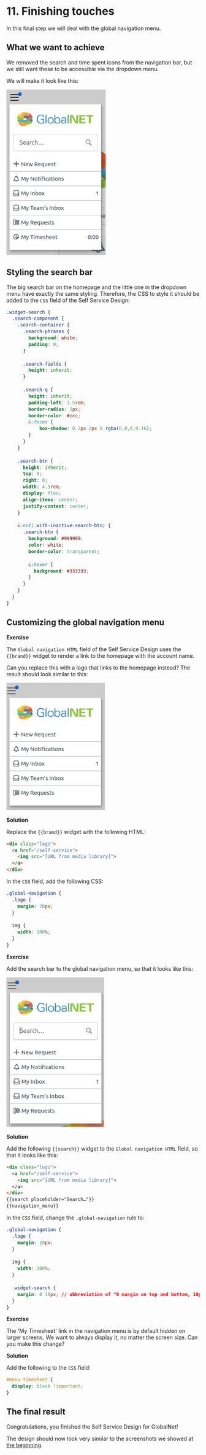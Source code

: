 # 11. Finishing touches

In this final step we will deal with the global navigation menu.

## What we want to achieve

We removed the search and time spent icons from the navigation bar, but we still want these to be accessible
via the dropdown menu.

We will make it look like this:

![Dropdown menu](images/globalnet-dropdown-menu-design.png)

## Styling the search bar

The big search bar on the homepage and the little one in the dropdown menu have exactly the same styling.
Therefore, the CSS to style it should be added to the `CSS` field of the Self Service Design: 

``` css
.widget-search {
  .search-component {
    .search-container {
      .search-phrases {
        background: white;
        padding: 0;
      }

      .search-fields {
        height: inherit;
      }

      .search-q {
        height: inherit;
        padding-left: 1.5rem;
        border-radius: 2px;
        border-color: #ccc;
        &:focus {
        	box-shadow: 0 2px 2px 0 rgba(0,0,0,0.16);
        }
      }
    }

    .search-btn {
      height: inherit;
      top: 0;
      right: 0;
      width: 4.5rem;
      display: flex;
      align-items: center;
      justify-content: center;
    }

    &:not(.with-inactive-search-btn) {
      .search-btn {
        background: #999999;
        color: white;
        border-color: transparent;

        &:hover {
          background: #333333;
        }
      }
    }
  }
}
```

## Customizing the global navigation menu

**Exercise**

The `Global navigation HTML` field of the Self Service Design uses the `{{brand}}` widget to render a link to the homepage with the account name.

Can you replace this with a logo that links to the homepage instead? The result should look similar to this:

![Menu with logo](images/menu-with-logo.png)

**Solution**  

Replace the `{{brand}}` widget with the following HTML:

``` html
<div class="logo">
  <a href="/self-service">
    <img src="[URL from media library]">
  </a>
</div>
``` 

In the `CSS` field, add the following CSS:

``` css
.global-navigation {
  .logo {
    margin: 20px;
  }
  
  img {
    width: 100%;
  }
}
```

**Exercise**

Add the search bar to the global navigation menu, so that it looks like this:

![Menu with search bar](images/menu-with-search-bar.png)

**Solution**

Add the following `{{search}}` widget to the `Global navigation HTML` field, so that it looks like this:

``` html
<div class="logo">
  <a href="/self-service">
    <img src="[URL from media library]">
  </a>
</div>
{{search placeholder="Search…"}}
{{navigation_menu}}
```

In the `CSS` field, change the `.global-navigation` rule to:

``` css
.global-navigation {
  .logo {
    margin: 20px;
  }
  
  img {
    width: 100%;
  }
  
  .widget-search {
    margin: 0 10px; // abbreviation of "0 margin on top and bottom, 10px margin on left and right".
  }
}
```

**Exercise**

The 'My Timesheet' link in the navigation menu is by default hidden on larger screens.
We want to always display it, no matter the screen size. Can you make this change?

**Solution**

Add the following to the `CSS` field:

``` css
#menu-timesheet {
  display: block !important;
}
```

## The final result

Congratulations, you finished the Self Service Design for GlobalNet!

The design should now look very similar to the screenshots we showed at [the beginning](1-introduction.md).
 
